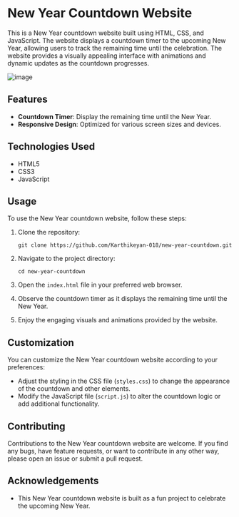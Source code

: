 # New Year Countdown Website

This is a New Year countdown website built using HTML, CSS, and JavaScript. The website displays a countdown timer to the upcoming New Year, allowing users to track the remaining time until the celebration. The website provides a visually appealing interface with animations and dynamic updates as the countdown progresses.

![image](https://github.com/Karthikeyan-018/New-Year-Countdown/assets/78362595/36eda3f3-0f61-4a23-883d-42009c54d09f)


## Features

- **Countdown Timer**: Display the remaining time until the New Year.
- **Responsive Design**: Optimized for various screen sizes and devices.

## Technologies Used

- HTML5
- CSS3
- JavaScript

## Usage

To use the New Year countdown website, follow these steps:

1. Clone the repository:

   ```
   git clone https://github.com/Karthikeyan-018/new-year-countdown.git
   ```

2. Navigate to the project directory:

   ```
   cd new-year-countdown
   ```

3. Open the `index.html` file in your preferred web browser.

4. Observe the countdown timer as it displays the remaining time until the New Year.

5. Enjoy the engaging visuals and animations provided by the website.

## Customization

You can customize the New Year countdown website according to your preferences:

- Adjust the styling in the CSS file (`styles.css`) to change the appearance of the countdown and other elements.
- Modify the JavaScript file (`script.js`) to alter the countdown logic or add additional functionality.

## Contributing

Contributions to the New Year countdown website are welcome. If you find any bugs, have feature requests, or want to contribute in any other way, please open an issue or submit a pull request.

## Acknowledgements

- This New Year countdown website is built as a fun project to celebrate the upcoming New Year.
